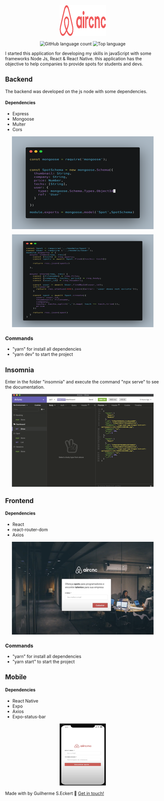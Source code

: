 <p align="center">
  <img width="150" height="100" src="img/logo.png">
</p>

<p align="center">
  <img alt="GitHub language count" src="https://img.shields.io/github/languages/count/commonality/readme-inspector.svg">
  <img alt="Top language" src="https://img.shields.io/github/languages/top/commonality/readme-inspector.svg">
</p>


<div>
I started this application for developing my skills in javaScript with some frameworks Node Js, React & React Native. this application has the objective to help companies to provide spots for students and devs.

</div>

<div>

## Backend

The backend was developed on the js node with some dependencies.

#### Dependencies
  * Express
  * Mongoose
  * Multer
  * Cors

<p align="center">
  <img width="460" height="300" src="img/Model.png">
</p>

<p align="center">
  <img width="460" height="300" src="img/Controller.png">
</p>



### Commands

  - "yarn" for install all dependencies
  - "yarn dev" to start the project

## Insomnia

Enter in the folder "insomnia" and execute the command "npx serve" to see the documentation.

<p align="center">
  <img width="460" height="300" src="img/insomnia.png">
</p>


</div>

<div>

## Frontend

#### Dependencies
  * React
  * react-router-dom
  * Axios

<p align="center">
  <img width="460" height="300" src="img/web.png">
</p>


### Commands

  - "yarn" for install all dependencies
  - "yarn start" to start the project

## Mobile

#### Dependencies

  * React Native
  * Expo
  * Axios
  * Expo-status-bar

<p align="center">
  <img width="150" height="200" src="img/mobile.png">
</p>

</div>


Made with by Guilherme S.Eckert :wave: [Get in touch!](https://www.linkedin.com/in/guilherme-eckert/)